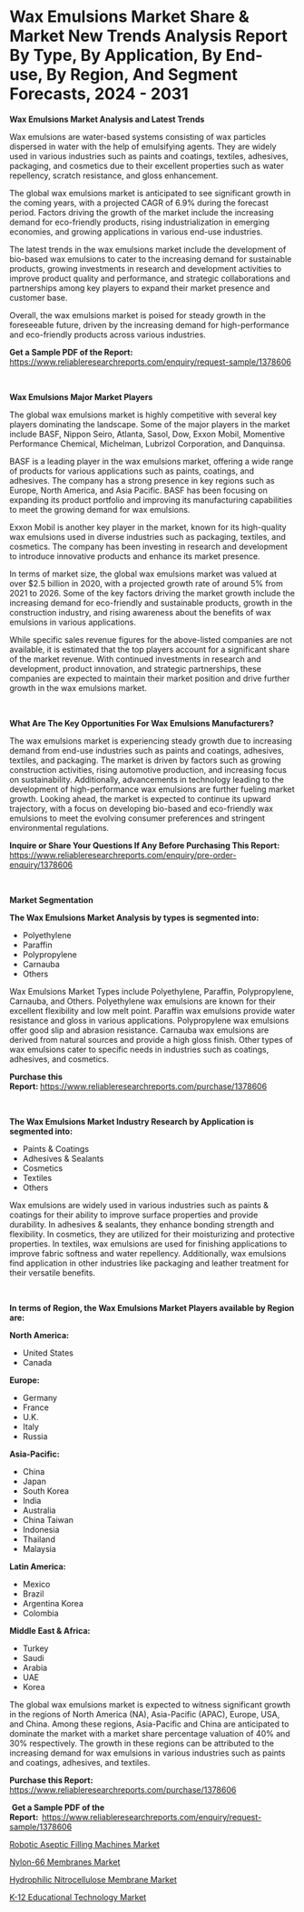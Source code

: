 <p><h1>Wax Emulsions Market Share & Market New Trends Analysis Report By Type, By Application, By End-use, By Region, And Segment Forecasts, 2024 - 2031</h1></p><p><strong>Wax Emulsions Market Analysis and Latest Trends</strong></p>
<p><p>Wax emulsions are water-based systems consisting of wax particles dispersed in water with the help of emulsifying agents. They are widely used in various industries such as paints and coatings, textiles, adhesives, packaging, and cosmetics due to their excellent properties such as water repellency, scratch resistance, and gloss enhancement.</p><p>The global wax emulsions market is anticipated to see significant growth in the coming years, with a projected CAGR of 6.9% during the forecast period. Factors driving the growth of the market include the increasing demand for eco-friendly products, rising industrialization in emerging economies, and growing applications in various end-use industries.</p><p>The latest trends in the wax emulsions market include the development of bio-based wax emulsions to cater to the increasing demand for sustainable products, growing investments in research and development activities to improve product quality and performance, and strategic collaborations and partnerships among key players to expand their market presence and customer base.</p><p>Overall, the wax emulsions market is poised for steady growth in the foreseeable future, driven by the increasing demand for high-performance and eco-friendly products across various industries.</p></p>
<p><strong>Get a Sample PDF of the Report:&nbsp;</strong> <a href="https://www.reliableresearchreports.com/enquiry/request-sample/1378606">https://www.reliableresearchreports.com/enquiry/request-sample/1378606</a></p>
<p>&nbsp;</p>
<p><strong>Wax Emulsions Major Market Players</strong></p>
<p><p>The global wax emulsions market is highly competitive with several key players dominating the landscape. Some of the major players in the market include BASF, Nippon Seiro, Atlanta, Sasol, Dow, Exxon Mobil, Momentive Performance Chemical, Michelman, Lubrizol Corporation, and Danquinsa.</p><p>BASF is a leading player in the wax emulsions market, offering a wide range of products for various applications such as paints, coatings, and adhesives. The company has a strong presence in key regions such as Europe, North America, and Asia Pacific. BASF has been focusing on expanding its product portfolio and improving its manufacturing capabilities to meet the growing demand for wax emulsions.</p><p>Exxon Mobil is another key player in the market, known for its high-quality wax emulsions used in diverse industries such as packaging, textiles, and cosmetics. The company has been investing in research and development to introduce innovative products and enhance its market presence.</p><p>In terms of market size, the global wax emulsions market was valued at over $2.5 billion in 2020, with a projected growth rate of around 5% from 2021 to 2026. Some of the key factors driving the market growth include the increasing demand for eco-friendly and sustainable products, growth in the construction industry, and rising awareness about the benefits of wax emulsions in various applications.</p><p>While specific sales revenue figures for the above-listed companies are not available, it is estimated that the top players account for a significant share of the market revenue. With continued investments in research and development, product innovation, and strategic partnerships, these companies are expected to maintain their market position and drive further growth in the wax emulsions market.</p></p>
<p>&nbsp;</p>
<p><strong>What Are The Key Opportunities For Wax Emulsions Manufacturers?</strong></p>
<p><p>The wax emulsions market is experiencing steady growth due to increasing demand from end-use industries such as paints and coatings, adhesives, textiles, and packaging. The market is driven by factors such as growing construction activities, rising automotive production, and increasing focus on sustainability. Additionally, advancements in technology leading to the development of high-performance wax emulsions are further fueling market growth. Looking ahead, the market is expected to continue its upward trajectory, with a focus on developing bio-based and eco-friendly wax emulsions to meet the evolving consumer preferences and stringent environmental regulations.</p></p>
<p><strong>Inquire or Share Your Questions If Any Before Purchasing This Report:</strong> <a href="https://www.reliableresearchreports.com/enquiry/pre-order-enquiry/1378606">https://www.reliableresearchreports.com/enquiry/pre-order-enquiry/1378606</a></p>
<p>&nbsp;</p>
<p><strong>Market Segmentation</strong></p>
<p><strong>The Wax Emulsions Market Analysis by types is segmented into:</strong></p>
<p><ul><li>Polyethylene</li><li>Paraffin</li><li>Polypropylene</li><li>Carnauba</li><li>Others</li></ul></p>
<p><p>Wax Emulsions Market Types include Polyethylene, Paraffin, Polypropylene, Carnauba, and Others. Polyethylene wax emulsions are known for their excellent flexibility and low melt point. Paraffin wax emulsions provide water resistance and gloss in various applications. Polypropylene wax emulsions offer good slip and abrasion resistance. Carnauba wax emulsions are derived from natural sources and provide a high gloss finish. Other types of wax emulsions cater to specific needs in industries such as coatings, adhesives, and cosmetics.</p></p>
<p><strong>Purchase this Report:&nbsp;</strong><a href="https://www.reliableresearchreports.com/purchase/1378606">https://www.reliableresearchreports.com/purchase/1378606</a></p>
<p>&nbsp;</p>
<p><strong>The Wax Emulsions Market Industry Research by Application is segmented into:</strong></p>
<p><ul><li>Paints & Coatings</li><li>Adhesives & Sealants</li><li>Cosmetics</li><li>Textiles</li><li>Others</li></ul></p>
<p><p>Wax emulsions are widely used in various industries such as paints & coatings for their ability to improve surface properties and provide durability. In adhesives & sealants, they enhance bonding strength and flexibility. In cosmetics, they are utilized for their moisturizing and protective properties. In textiles, wax emulsions are used for finishing applications to improve fabric softness and water repellency. Additionally, wax emulsions find application in other industries like packaging and leather treatment for their versatile benefits.</p></p>
<p>&nbsp;</p>
<p><strong>In terms of Region, the Wax Emulsions Market Players available by Region are:</strong></p>
<p>
    <p> <strong> North America: </strong>
        <ul>
            <li>United States</li>
            <li>Canada</li>
        </ul>
        </p> 
    <p> <strong> Europe: </strong>
        <ul>
            <li>Germany</li>
            <li>France</li>
            <li>U.K.</li>
            <li>Italy</li>
            <li>Russia</li>
        </ul>
        </p> 
    <p> <strong> Asia-Pacific: </strong>
        <ul>
            <li>China</li>
            <li>Japan</li>
            <li>South Korea</li>
            <li>India</li>
            <li>Australia</li>
            <li>China Taiwan</li>
            <li>Indonesia</li>
            <li>Thailand</li>
            <li>Malaysia</li>
        </ul>
        </p> 
    <p> <strong> Latin America: </strong>
        <ul>
            <li>Mexico</li>
            <li>Brazil</li>
            <li>Argentina Korea</li>
            <li>Colombia</li>
        </ul>
        </p> 
    <p> <strong> Middle East & Africa: </strong>
        <ul>
            <li>Turkey</li>
            <li>Saudi</li>
            <li>Arabia</li>
            <li>UAE</li>
            <li>Korea</li>
        </ul>
    </p>
    </p>
<p><p>The global wax emulsions market is expected to witness significant growth in the regions of North America (NA), Asia-Pacific (APAC), Europe, USA, and China. Among these regions, Asia-Pacific and China are anticipated to dominate the market with a market share percentage valuation of 40% and 30% respectively. The growth in these regions can be attributed to the increasing demand for wax emulsions in various industries such as paints and coatings, adhesives, and textiles.</p></p>
<p><strong>Purchase this Report: </strong><a href="https://www.reliableresearchreports.com/purchase/1378606">https://www.reliableresearchreports.com/purchase/1378606</a></p>
<p>&nbsp;<strong>Get a Sample PDF of the Report:&nbsp;&nbsp;</strong><a href="https://www.reliableresearchreports.com/enquiry/request-sample/1378606">https://www.reliableresearchreports.com/enquiry/request-sample/1378606</a></p>
<p><strong></strong></p>
<p><p><a href="https://view.publitas.com/reportprime-1/robotic-aseptic-filling-machines-market-size-evaluating-its-market-trends-growth-and-projections-2023-2030/">Robotic Aseptic Filling Machines Market</a></p><p><a href="https://view.publitas.com/reportprime-1/nylon-66-membranes-market-growth-market-trends-covid-19-impact-and-forecasts-for-period-from-2023-2030/">Nylon-66 Membranes Market</a></p><p><a href="https://view.publitas.com/reportprime-1/hydrophilic-nitrocellulose-membrane-market-research-report-provides-critical-insights-that-can-help-shape-business-development-and-investment-strategies/">Hydrophilic Nitrocellulose Membrane Market</a></p><p><a href="https://zircon-bluebell-299.notion.site/Decoding-the-K-12-Educational-Technology-Market-A-Deep-Dive-into-the-Latest-Market-Trends-Market-S-0835a782ea2c45039c9b1643c6d530a2">K-12 Educational Technology Market</a></p></p>